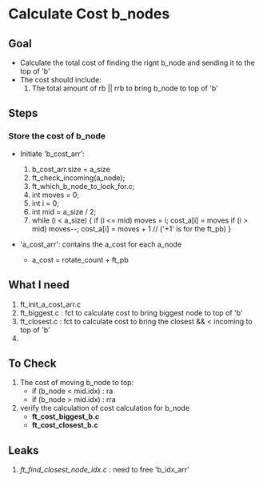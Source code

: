 
# Calculate Cost b_nodes

## Goal
+ Calculate the total cost of finding the rignt b_node and sending it to the top of 'b'
+ The cost should include:
  1. The total amount of rb || rrb to bring b_node to top of 'b'

## Steps

### Store the cost of b_node
+ Initiate 'b_cost_arr':
  1. b_cost_arr.size = a_size
  2. ft_check_incoming(a_node);
  3. ft_which_b_node_to_look_for.c;
  4. int moves = 0;
  5. int i = 0;
  6. int mid = a_size / 2;
  7. while (i < a_size)
	{
		if (i <= mid)
			moves = i;
			cost_a[i] = moves
		if (i > mid)
			moves--;
			cost_a[i] = moves + 1  // ('+1' is for the ft_pb)
	}

+ 'a_cost_arr': contains the a_cost for each a_node
     + a_cost = rotate_count + ft_pb

## What I need

1. ft_init_a_cost_arr.c
2. ft_biggest.c : fct to calculate cost to bring biggest node to top of 'b'
3. ft_closest.c : fct to calculate cost to bring the closest && < incoming to top of 'b'
4. 

## To Check
1. The cost of moving b_node to top: 
   + if (b_node < mid.idx) : ra
   + if (b_node > mid.idx) : rra
2. verify the calculation of cost calculation for b_node
   + **ft_cost_biggest_b.c**
   + **ft_cost_closest_b.c**

## Leaks
1. *ft_find_closest_node_idx.c* : need to free 'b_idx_arr'